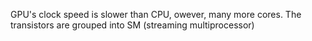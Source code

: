 GPU's clock speed is slower than CPU, owever, many more cores.
The transistors are grouped into SM (streaming multiprocessor)